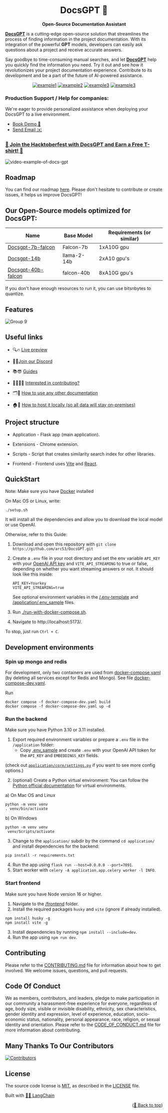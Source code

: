 <div id="top"></div>
<h1 align="center">
  DocsGPT  🦖
</h1>

<p align="center">
  <strong>Open-Source Documentation Assistant</strong>
</p>

<p align="left">
  <strong><a href="https://docsgpt.arc53.com/">DocsGPT</a></strong> is a cutting-edge open-source solution that streamlines the process of finding information in the project documentation. With its integration of the powerful <strong>GPT</strong> models, developers can easily ask questions about a project and receive accurate answers.
  
Say goodbye to time-consuming manual searches, and let <strong><a href="https://docsgpt.arc53.com/">DocsGPT</a></strong> help you quickly find the information you need. Try it out and see how it revolutionizes your project documentation experience. Contribute to its development and be a part of the future of AI-powered assistance.
</p>

<div align="center">
  
  <a href="https://github.com/arc53/DocsGPT">![example1](https://img.shields.io/github/stars/arc53/docsgpt?style=social)</a>
  <a href="https://github.com/arc53/DocsGPT">![example2](https://img.shields.io/github/forks/arc53/docsgpt?style=social)</a>
  <a href="https://github.com/arc53/DocsGPT/blob/main/LICENSE">![example3](https://img.shields.io/github/license/arc53/docsgpt)</a>
  <a href="https://discord.gg/n5BX8dh8rU">![example3](https://img.shields.io/discord/1070046503302877216)</a>
 
</div>

### Production Support / Help for companies:

We're eager to provide personalized assistance when deploying your DocsGPT to a live environment.

- [Book Demo 👋](https://airtable.com/appdeaL0F1qV8Bl2C/shrrJF1Ll7btCJRbP)
- [Send Email ✉️](mailto:contact@arc53.com?subject=DocsGPT%20support%2Fsolutions)

### [🎉 Join the Hacktoberfest with DocsGPT and Earn a Free T-shirt! 🎉](https://github.com/arc53/DocsGPT/blob/main/HACKTOBERFEST.md)

![video-example-of-docs-gpt](https://d3dg1063dc54p9.cloudfront.net/videos/demov3.gif)

## Roadmap

You can find our roadmap [here](https://github.com/orgs/arc53/projects/2). Please don't hesitate to contribute or create issues, it helps us improve DocsGPT!

## Our Open-Source models optimized for DocsGPT:

| Name                                                                  | Base Model  | Requirements (or similar) |
| --------------------------------------------------------------------- | ----------- | ------------------------- |
| [Docsgpt-7b-falcon](https://huggingface.co/Arc53/docsgpt-7b-falcon)   | Falcon-7b   | 1xA10G gpu                |
| [Docsgpt-14b](https://huggingface.co/Arc53/docsgpt-14b)               | llama-2-14b | 2xA10 gpu's               |
| [Docsgpt-40b-falcon](https://huggingface.co/Arc53/docsgpt-40b-falcon) | falcon-40b  | 8xA10G gpu's              |

If you don't have enough resources to run it, you can use bitsnbytes to quantize.

## Features

![Group 9](https://user-images.githubusercontent.com/17906039/220427472-2644cff4-7666-46a5-819f-fc4a521f63c7.png)

## Useful links

- 🔍🔥 [Live preview](https://docsgpt.arc53.com/)

- 💬🎉[Join our Discord](https://discord.gg/n5BX8dh8rU)

- 📚😎 [Guides](https://docs.docsgpt.co.uk/)

- 👩‍💻👨‍💻 [Interested in contributing?](https://github.com/arc53/DocsGPT/blob/main/CONTRIBUTING.md)

- 🗂️🚀 [How to use any other documentation](https://docs.docsgpt.co.uk/Guides/How-to-train-on-other-documentation)

- 🏠🔐 [How to host it locally (so all data will stay on-premises)](https://docs.docsgpt.co.uk/Guides/How-to-use-different-LLM)

## Project structure

- Application - Flask app (main application).

- Extensions - Chrome extension.

- Scripts - Script that creates similarity search index for other libraries.

- Frontend - Frontend uses <a href="https://vitejs.dev/">Vite</a> and <a href="https://react.dev/">React</a>.

## QuickStart

Note: Make sure you have [Docker](https://docs.docker.com/engine/install/) installed

On Mac OS or Linux, write:

`./setup.sh`

It will install all the dependencies and allow you to download the local model or use OpenAI.

Otherwise, refer to this Guide:

1. Download and open this repository with `git clone https://github.com/arc53/DocsGPT.git`
2. Create a `.env` file in your root directory and set the env variable `API_KEY` with your [OpenAI API key](https://platform.openai.com/account/api-keys) and `VITE_API_STREAMING` to true or false, depending on whether you want streaming answers or not.
   It should look like this inside:

   ```
   API_KEY=Yourkey
   VITE_API_STREAMING=true
   ```

   See optional environment variables in the [/.env-template](https://github.com/arc53/DocsGPT/blob/main/.env-template) and [/application/.env_sample](https://github.com/arc53/DocsGPT/blob/main/application/.env_sample) files.

3. Run [./run-with-docker-compose.sh](https://github.com/arc53/DocsGPT/blob/main/run-with-docker-compose.sh).
4. Navigate to http://localhost:5173/.

To stop, just run `Ctrl + C`.

## Development environments

### Spin up mongo and redis

For development, only two containers are used from [docker-compose.yaml](https://github.com/arc53/DocsGPT/blob/main/docker-compose.yaml) (by deleting all services except for Redis and Mongo).
See file [docker-compose-dev.yaml](./docker-compose-dev.yaml).

Run

```
docker compose -f docker-compose-dev.yaml build
docker compose -f docker-compose-dev.yaml up -d
```

### Run the backend

Make sure you have Python 3.10 or 3.11 installed.

1. Export required environment variables or prepare a `.env` file in the `/application` folder:
   - Copy [.env_sample](https://github.com/arc53/DocsGPT/blob/main/application/.env_sample) and create `.env` with your OpenAI API token for the `API_KEY` and `EMBEDDINGS_KEY` fields.

(check out [`application/core/settings.py`](application/core/settings.py) if you want to see more config options.)

2. (optional) Create a Python virtual environment:
   You can follow the [Python official documentation](https://docs.python.org/3/tutorial/venv.html) for virtual environments.

a) On Mac OS and Linux

```commandline
python -m venv venv
. venv/bin/activate
```

b) On Windows

```commandline
python -m venv venv
 venv/Scripts/activate
```

3. Change to the `application/` subdir by the command `cd application/` and install dependencies for the backend:

```commandline
pip install -r requirements.txt
```

4. Run the app using `flask run --host=0.0.0.0 --port=7091`.
5. Start worker with `celery -A application.app.celery worker -l INFO`.

### Start frontend

Make sure you have Node version 16 or higher.

1. Navigate to the [/frontend](https://github.com/arc53/DocsGPT/tree/main/frontend) folder.
2. Install the required packages `husky` and `vite` (ignore if already installed).

```commandline
npm install husky -g
npm install vite -g
```

3. Install dependencies by running `npm install --include=dev`.
4. Run the app using `npm run dev`.

## Contributing

Please refer to the [CONTRIBUTING.md](CONTRIBUTING.md) file for information about how to get involved. We welcome issues, questions, and pull requests.

## Code Of Conduct

We as members, contributors, and leaders, pledge to make participation in our community a harassment-free experience for everyone, regardless of age, body size, visible or invisible disability, ethnicity, sex characteristics, gender identity and expression, level of experience, education, socio-economic status, nationality, personal appearance, race, religion, or sexual identity and orientation. Please refer to the [CODE_OF_CONDUCT.md](CODE_OF_CONDUCT.md) file for more information about contributing.

## Many Thanks To Our Contributors

<a href="https://github.com/arc53/DocsGPT/graphs/contributors" alt="View Contributors">
  <img src="https://contrib.rocks/image?repo=arc53/DocsGPT" alt="Contributors" />
</a>

## License

The source code license is [MIT](https://opensource.org/license/mit/), as described in the [LICENSE](LICENSE) file.

Built with [🦜️🔗 LangChain](https://github.com/hwchase17/langchain)

<p align="right">(<a href="#top">🔼 Back to top</a>)</p>
